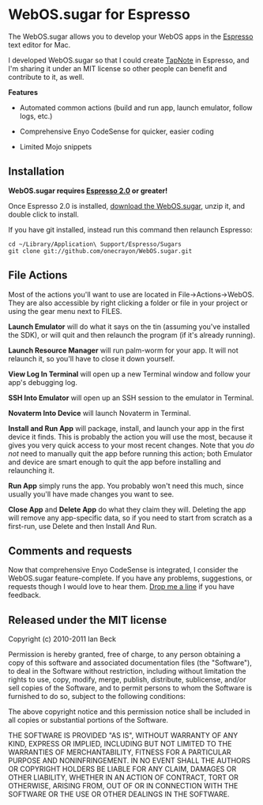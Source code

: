 WebOS.sugar for Espresso
========================

The WebOS.sugar allows you to develop your WebOS apps
in the [Espresso][espresso] text editor for Mac.

I developed WebOS.sugar so that I could create [TapNote][tapnote]
in Espresso, and I'm sharing it under an MIT license
so other people can benefit and contribute to it, as well.

**Features**

* Automated common actions (build and run app, launch emulator,
  follow logs, etc.)
* Comprehensive Enyo CodeSense for quicker, easier coding
* Limited Mojo snippets

   [espresso]: http://macrabbit.com/espresso/
   [tapnote]: http://onecrayon.com/tapnote/


## Installation

**WebOS.sugar requires [Espresso 2.0][e2] or greater!**

Once Espresso 2.0 is installed, [download the WebOS.sugar][dl],
unzip it, and double click to install.

If you have git installed, instead run this command then relaunch
Espresso:

    cd ~/Library/Application\ Support/Espresso/Sugars
    git clone git://github.com/onecrayon/WebOS.sugar.git

   [e2]: http://macrabbit.com/espresso/2/
   [dl]: http://onecrayon.com/downloads/WebOS.sugar.zip

## File Actions

Most of the actions you'll want to use are located in
File&rarr;Actions&rarr;WebOS. They are also accessible by
right clicking a folder or file in your project
or using the gear menu next to FILES.

**Launch Emulator** will do what it says
on the tin (assuming you've installed the SDK), or will
quit and then relaunch the program (if it's already running).

**Launch Resource Manager** will run palm-worm for your app.
It will not relaunch it, so you'll have to close it down yourself.

**View Log In Terminal** will open up a new Terminal window
and follow your app's debugging log.

**SSH Into Emulator** will open up an SSH session to the emulator
in Terminal.

**Novaterm Into Device** will launch Novaterm in Terminal.

**Install and Run App** will package, install, and launch your
app in the first device it finds. This is probably the action
you will use the most, because it gives you very quick access
to your most recent changes. Note that you _do not_ need to
manually quit the app before running this action; both Emulator and
device are smart enough to quit the app before installing and
relaunching it.

**Run App** simply runs the app. You probably won't need
this much, since usually you'll have made changes you want to see.

**Close App** and **Delete App** do what they claim they will.
Deleting the app will remove any app-specific data, so if you need
to start from scratch as a first-run, use Delete and then Install
And Run.

## Comments and requests

Now that comprehensive Enyo CodeSense is integrated, I consider
the WebOS.sugar feature-complete. If you have any problems,
suggestions, or requests though I would love to hear them.
[Drop me a line](http://onecrayon.com/about/contact/) if you have
feedback.

## Released under the MIT license

Copyright (c) 2010-2011 Ian Beck

Permission is hereby granted, free of charge, to any person obtaining a copy
of this software and associated documentation files (the "Software"), to deal
in the Software without restriction, including without limitation the rights
to use, copy, modify, merge, publish, distribute, sublicense, and/or sell
copies of the Software, and to permit persons to whom the Software is
furnished to do so, subject to the following conditions:

The above copyright notice and this permission notice shall be included in
all copies or substantial portions of the Software.

THE SOFTWARE IS PROVIDED "AS IS", WITHOUT WARRANTY OF ANY KIND, EXPRESS OR
IMPLIED, INCLUDING BUT NOT LIMITED TO THE WARRANTIES OF MERCHANTABILITY,
FITNESS FOR A PARTICULAR PURPOSE AND NONINFRINGEMENT. IN NO EVENT SHALL THE
AUTHORS OR COPYRIGHT HOLDERS BE LIABLE FOR ANY CLAIM, DAMAGES OR OTHER
LIABILITY, WHETHER IN AN ACTION OF CONTRACT, TORT OR OTHERWISE, ARISING FROM,
OUT OF OR IN CONNECTION WITH THE SOFTWARE OR THE USE OR OTHER DEALINGS IN
THE SOFTWARE.